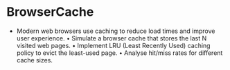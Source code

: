# BrowserCache
* Modern web browsers use caching to reduce load times and improve user experience.
 • Simulate a browser cache that stores the last N visited web pages.
 • Implement LRU (Least Recently Used) caching policy to evict the least-used page.
 • Analyse hit/miss rates for different cache sizes.
